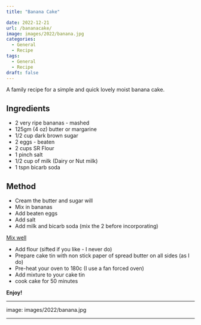 ```yaml
---
title: "Banana Cake"

date: 2022-12-21
url: /bananacake/
image: images/2022/banana.jpg
categories:
  - General
  - Recipe
tags:
  - General
  - Recipe
draft: false
---
```

A family recipe for a simple and quick lovely moist banana cake.
<!--more-->
## Ingredients

- 2 very ripe bananas - mashed
- 125gm (4 oz) butter or margarine
- 1/2 cup dark brown sugar 
- 2 eggs - beaten
- 2 cups SR Flour
- 1 pinch salt
- 1/2 cup of milk (Dairy or Nut milk)
- 1 tspn bicarb soda

## Method

- Cream the butter and sugar will
- Mix in bananas
- Add beaten eggs
- Add salt
- Add milk and bicarb soda (mix the 2 before incorporating)

<u>Mix well</u>

- Add flour (sifted if you like - I never do)
- Prepare cake tin with non stick paper of spread butter on all sides (as I do)
- Pre-heat your oven to 180c (I use a fan forced oven)
- Add mixture to your cake tin
- cook cake for 50 minutes 

**Enjoy!**

---

image: images/2022/banana.jpg

---
